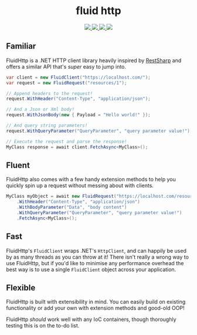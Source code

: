 <h1 align="center">fluid http</h1>

<p align="center">
  <a href="https://travis-ci.org/callumevans/fluid-http">
  <img src="https://img.shields.io/travis/callumevans/fluid-http.svg?branch=master&style=flat-square">
  </a>

  <a href="https://github.com/callumevans/fluid-http/issues">
  <img src="https://img.shields.io/github/issues/callumevans/fluid-http.svg?style=flat-square">
  </a>
  
  <a href="https://github.com/callumevans/fluid-http/blob/master/LICENSE">
  <img src="https://img.shields.io/badge/license-MIT-blue.svg?style=flat-square">
  </a>
  
  <a href="https://gitter.im/fluid-http/">
  <img src="https://img.shields.io/gitter/room/fluid-http/shields.svg?style=flat-square">
  </a>
</p>

## Familiar

FluidHttp is a .NET HTTP client library heavily inspired by [RestSharp](https://github.com/restsharp/RestSharp) and offers a similar API that's _super_ easy to jump into.

```csharp
var client = new FluidClient("https://localhost.com/");
var request = new FluidRequest("resources/1");

// Append headers to the request!
request.WithHeader("Content-Type", "application/json");

// And a Json or Xml body!
request.WithJsonBody(new { Payload = "Hello world!" });

// And query string parameters!
request.WithQueryParameter("QueryParameter", "query parameter value!");

// Execute the request and parse the response!
MyClass response = await client.FetchAsync<MyClass>();
```

## Fluent

FluidHttp also comes with a few handy extension methods to help you quickly spin up a request without messing about with clients.

```csharp
MyClass myObject = await new FluidRequest("https://localhost.com/resources/1")
    .WithHeader("Content-Type", "application/json")
    .WithBodyParameter("Data", "body content")
    .WithQueryParameter("QueryParameter", "query parameter value!")
    .FetchAsync<MyClass>();
```

## Fast

FluidHttp's `FluidClient` wraps .NET's `HttpClient`, and can happily be used by as many threads as you can throw at it! There isn't really a wrong way to use FluidHttp, but if you'd like to minimise any performance overhead the best way is to use a single `FluidClient` object across your application.

## Flexible

FluidHttp is built with extensibility in mind. You can easily build on existing functionality or add your own with extension methods and good-old OOP!

FluidHttp _should_ work well with any IoC containers, though thoroughly testing this is on the to-do list.
